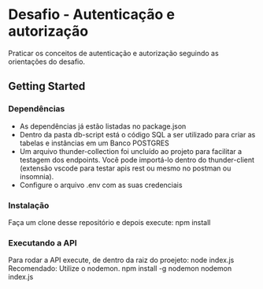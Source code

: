 # Desafio - Autenticação e autorização

Praticar os conceitos de autenticação e autorização seguindo as orientações do desafio.



## Getting Started

### Dependências

* As dependências já estão listadas no package.json
* Dentro da pasta db-script está o código SQL a ser utilizado para criar as tabelas e instâncias em um Banco POSTGRES
* Um arquivo thunder-collection foi uncluído ao projeto para facilitar a testagem dos endpoints. Você pode importá-lo dentro do thunder-client (extensão vscode para testar apis rest ou mesmo no postman ou insomnia).
* Configure o arquivo .env com as suas credenciais

### Instalação

Faça um clone desse repositório e depois execute: npm install

### Executando a API

Para rodar a API execute, de dentro da raiz do proejeto: node index.js 
Recomendado:
Utilize o nodemon.
npm install -g nodemon
nodemon index.js
